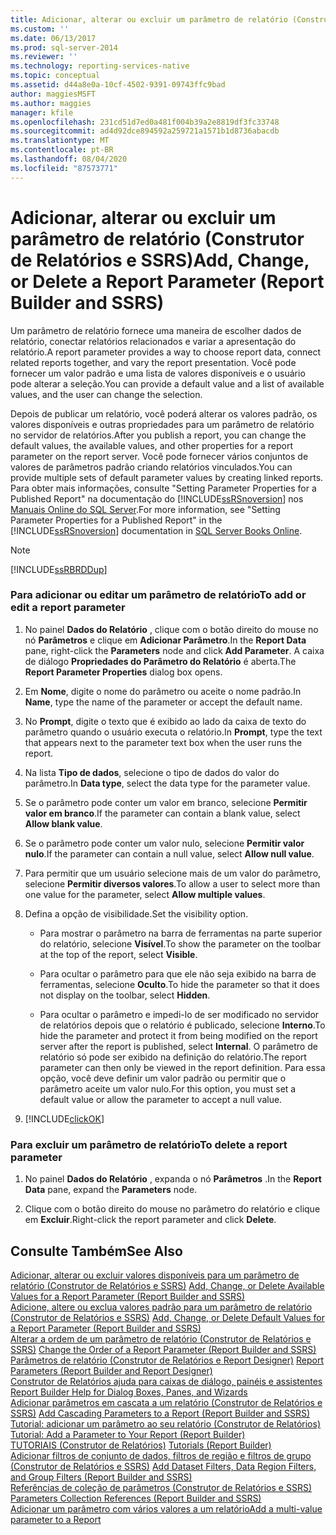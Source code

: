 ```yaml
---
title: Adicionar, alterar ou excluir um parâmetro de relatório (Construtor de Relatórios e SSRS) | Microsoft Docs
ms.custom: ''
ms.date: 06/13/2017
ms.prod: sql-server-2014
ms.reviewer: ''
ms.technology: reporting-services-native
ms.topic: conceptual
ms.assetid: d44a8e0a-10cf-4502-9391-09743ffc9bad
author: maggiesMSFT
ms.author: maggies
manager: kfile
ms.openlocfilehash: 231cd51d7ed0a481f004b39a2e8819df3fc33748
ms.sourcegitcommit: ad4d92dce894592a259721a1571b1d8736abacdb
ms.translationtype: MT
ms.contentlocale: pt-BR
ms.lasthandoff: 08/04/2020
ms.locfileid: "87573771"
---
```

# <a name="add-change-or-delete-a-report-parameter-report-builder-and-ssrs"></a><span data-ttu-id="3ea47-102">Adicionar, alterar ou excluir um parâmetro de relatório (Construtor de Relatórios e SSRS)</span><span class="sxs-lookup"><span data-stu-id="3ea47-102">Add, Change, or Delete a Report Parameter (Report Builder and SSRS)</span></span>
  <span data-ttu-id="3ea47-103">Um parâmetro de relatório fornece uma maneira de escolher dados de relatório, conectar relatórios relacionados e variar a apresentação do relatório.</span><span class="sxs-lookup"><span data-stu-id="3ea47-103">A report parameter provides a way to choose report data, connect related reports together, and vary the report presentation.</span></span> <span data-ttu-id="3ea47-104">Você pode fornecer um valor padrão e uma lista de valores disponíveis e o usuário pode alterar a seleção.</span><span class="sxs-lookup"><span data-stu-id="3ea47-104">You can provide a default value and a list of available values, and the user can change the selection.</span></span>  
  
 <span data-ttu-id="3ea47-105">Depois de publicar um relatório, você poderá alterar os valores padrão, os valores disponíveis e outras propriedades para um parâmetro de relatório no servidor de relatórios.</span><span class="sxs-lookup"><span data-stu-id="3ea47-105">After you publish a report, you can change the default values, the available values, and other properties for a report parameter on the report server.</span></span> <span data-ttu-id="3ea47-106">Você pode fornecer vários conjuntos de valores de parâmetros padrão criando relatórios vinculados.</span><span class="sxs-lookup"><span data-stu-id="3ea47-106">You can provide multiple sets of default parameter values by creating linked reports.</span></span> <span data-ttu-id="3ea47-107">Para obter mais informações, consulte "Setting Parameter Properties for a Published Report" na documentação do [!INCLUDE[ssRSnoversion](../../includes/ssrsnoversion-md.md)] nos [Manuais Online do SQL Server](https://go.microsoft.com/fwlink/?linkid=120955).</span><span class="sxs-lookup"><span data-stu-id="3ea47-107">For more information, see "Setting Parameter Properties for a Published Report" in the [!INCLUDE[ssRSnoversion](../../includes/ssrsnoversion-md.md)] documentation in [SQL Server Books Online](https://go.microsoft.com/fwlink/?linkid=120955).</span></span>  
  
> [!NOTE]  
>  [!INCLUDE[ssRBRDDup](../../includes/ssrbrddup-md.md)]  
  
### <a name="to-add-or-edit-a-report-parameter"></a><span data-ttu-id="3ea47-108">Para adicionar ou editar um parâmetro de relatório</span><span class="sxs-lookup"><span data-stu-id="3ea47-108">To add or edit a report parameter</span></span>  
  
1.  <span data-ttu-id="3ea47-109">No painel **Dados do Relatório** , clique com o botão direito do mouse no nó **Parâmetros** e clique em **Adicionar Parâmetro**.</span><span class="sxs-lookup"><span data-stu-id="3ea47-109">In the **Report Data** pane, right-click the **Parameters** node and click **Add Parameter**.</span></span> <span data-ttu-id="3ea47-110">A caixa de diálogo **Propriedades do Parâmetro do Relatório** é aberta.</span><span class="sxs-lookup"><span data-stu-id="3ea47-110">The **Report Parameter Properties** dialog box opens.</span></span>  
  
2.  <span data-ttu-id="3ea47-111">Em **Nome**, digite o nome do parâmetro ou aceite o nome padrão.</span><span class="sxs-lookup"><span data-stu-id="3ea47-111">In **Name**, type the name of the parameter or accept the default name.</span></span>  
  
3.  <span data-ttu-id="3ea47-112">No **Prompt**, digite o texto que é exibido ao lado da caixa de texto do parâmetro quando o usuário executa o relatório.</span><span class="sxs-lookup"><span data-stu-id="3ea47-112">In **Prompt**, type the text that appears next to the parameter text box when the user runs the report.</span></span>  
  
4.  <span data-ttu-id="3ea47-113">Na lista **Tipo de dados**, selecione o tipo de dados do valor do parâmetro.</span><span class="sxs-lookup"><span data-stu-id="3ea47-113">In **Data type**, select the data type for the parameter value.</span></span>  
  
5.  <span data-ttu-id="3ea47-114">Se o parâmetro pode conter um valor em branco, selecione **Permitir valor em branco**.</span><span class="sxs-lookup"><span data-stu-id="3ea47-114">If the parameter can contain a blank value, select **Allow blank value**.</span></span>  
  
6.  <span data-ttu-id="3ea47-115">Se o parâmetro pode conter um valor nulo, selecione **Permitir valor nulo**.</span><span class="sxs-lookup"><span data-stu-id="3ea47-115">If the parameter can contain a null value, select **Allow null value**.</span></span>  
  
7.  <span data-ttu-id="3ea47-116">Para permitir que um usuário selecione mais de um valor do parâmetro, selecione **Permitir diversos valores**.</span><span class="sxs-lookup"><span data-stu-id="3ea47-116">To allow a user to select more than one value for the parameter, select **Allow multiple values**.</span></span>  
  
8.  <span data-ttu-id="3ea47-117">Defina a opção de visibilidade.</span><span class="sxs-lookup"><span data-stu-id="3ea47-117">Set the visibility option.</span></span>  
  
    -   <span data-ttu-id="3ea47-118">Para mostrar o parâmetro na barra de ferramentas na parte superior do relatório, selecione **Visível**.</span><span class="sxs-lookup"><span data-stu-id="3ea47-118">To show the parameter on the toolbar at the top of the report, select **Visible**.</span></span>  
  
    -   <span data-ttu-id="3ea47-119">Para ocultar o parâmetro para que ele não seja exibido na barra de ferramentas, selecione **Oculto**.</span><span class="sxs-lookup"><span data-stu-id="3ea47-119">To hide the parameter so that it does not display on the toolbar, select **Hidden**.</span></span>  
  
    -   <span data-ttu-id="3ea47-120">Para ocultar o parâmetro e impedi-lo de ser modificado no servidor de relatórios depois que o relatório é publicado, selecione **Interno**.</span><span class="sxs-lookup"><span data-stu-id="3ea47-120">To hide the parameter and protect it from being modified on the report server after the report is published, select **Internal**.</span></span> <span data-ttu-id="3ea47-121">O parâmetro de relatório só pode ser exibido na definição do relatório.</span><span class="sxs-lookup"><span data-stu-id="3ea47-121">The report parameter can then only be viewed in the report definition.</span></span> <span data-ttu-id="3ea47-122">Para essa opção, você deve definir um valor padrão ou permitir que o parâmetro aceite um valor nulo.</span><span class="sxs-lookup"><span data-stu-id="3ea47-122">For this option, you must set a default value or allow the parameter to accept a null value.</span></span>  
  
9. [!INCLUDE[clickOK](../../includes/clickok-md.md)]  
  
### <a name="to-delete-a-report-parameter"></a><span data-ttu-id="3ea47-123">Para excluir um parâmetro de relatório</span><span class="sxs-lookup"><span data-stu-id="3ea47-123">To delete a report parameter</span></span>  
  
1.  <span data-ttu-id="3ea47-124">No painel **Dados do Relatório** , expanda o nó **Parâmetros** .</span><span class="sxs-lookup"><span data-stu-id="3ea47-124">In the **Report Data** pane, expand the **Parameters** node.</span></span>  
  
2.  <span data-ttu-id="3ea47-125">Clique com o botão direito do mouse no parâmetro do relatório e clique em **Excluir**.</span><span class="sxs-lookup"><span data-stu-id="3ea47-125">Right-click the report parameter and click **Delete**.</span></span>  
  
## <a name="see-also"></a><span data-ttu-id="3ea47-126">Consulte Também</span><span class="sxs-lookup"><span data-stu-id="3ea47-126">See Also</span></span>  
 <span data-ttu-id="3ea47-127">[Adicionar, alterar ou excluir valores disponíveis para um parâmetro de relatório &#40;Construtor de Relatórios e SSRS&#41;](add-change-or-delete-available-values-for-a-report-parameter.md) </span><span class="sxs-lookup"><span data-stu-id="3ea47-127">[Add, Change, or Delete Available Values for a Report Parameter &#40;Report Builder and SSRS&#41;](add-change-or-delete-available-values-for-a-report-parameter.md) </span></span>  
 <span data-ttu-id="3ea47-128">[Adicione, altere ou exclua valores padrão para um parâmetro de relatório &#40;Construtor de Relatórios e SSRS&#41;](add-change-or-delete-default-values-for-a-report-parameter.md) </span><span class="sxs-lookup"><span data-stu-id="3ea47-128">[Add, Change, or Delete Default Values for a Report Parameter &#40;Report Builder and SSRS&#41;](add-change-or-delete-default-values-for-a-report-parameter.md) </span></span>  
 <span data-ttu-id="3ea47-129">[Alterar a ordem de um parâmetro de relatório &#40;Construtor de Relatórios e SSRS&#41;](change-the-order-of-a-report-parameter-report-builder-and-ssrs.md) </span><span class="sxs-lookup"><span data-stu-id="3ea47-129">[Change the Order of a Report Parameter &#40;Report Builder and SSRS&#41;](change-the-order-of-a-report-parameter-report-builder-and-ssrs.md) </span></span>  
 <span data-ttu-id="3ea47-130">[Parâmetros de relatório &#40;Construtor de Relatórios e Report Designer&#41;](report-parameters-report-builder-and-report-designer.md) </span><span class="sxs-lookup"><span data-stu-id="3ea47-130">[Report Parameters &#40;Report Builder and Report Designer&#41;](report-parameters-report-builder-and-report-designer.md) </span></span>  
 <span data-ttu-id="3ea47-131">[Construtor de Relatórios ajuda para caixas de diálogo, painéis e assistentes](../report-builder-help-for-dialog-boxes-panes-and-wizards.md) </span><span class="sxs-lookup"><span data-stu-id="3ea47-131">[Report Builder Help for Dialog Boxes, Panes, and Wizards](../report-builder-help-for-dialog-boxes-panes-and-wizards.md) </span></span>  
 <span data-ttu-id="3ea47-132">[Adicionar parâmetros em cascata a um relatório &#40;Construtor de Relatórios e SSRS&#41;](add-cascading-parameters-to-a-report-report-builder-and-ssrs.md) </span><span class="sxs-lookup"><span data-stu-id="3ea47-132">[Add Cascading Parameters to a Report &#40;Report Builder and SSRS&#41;](add-cascading-parameters-to-a-report-report-builder-and-ssrs.md) </span></span>  
 <span data-ttu-id="3ea47-133">[Tutorial: adicionar um parâmetro ao seu relatório &#40;Construtor de Relatórios&#41;](../tutorial-add-a-parameter-to-your-report-report-builder.md) </span><span class="sxs-lookup"><span data-stu-id="3ea47-133">[Tutorial: Add a Parameter to Your Report &#40;Report Builder&#41;](../tutorial-add-a-parameter-to-your-report-report-builder.md) </span></span>  
 <span data-ttu-id="3ea47-134">[TUTORIAIS &#40;Construtor de Relatórios&#41;](../report-builder-tutorials.md) </span><span class="sxs-lookup"><span data-stu-id="3ea47-134">[Tutorials &#40;Report Builder&#41;](../report-builder-tutorials.md) </span></span>  
 <span data-ttu-id="3ea47-135">[Adicionar filtros de conjunto de dados, filtros de região e filtros de grupo &#40;Construtor de Relatórios e SSRS&#41;](add-dataset-filters-data-region-filters-and-group-filters.md) </span><span class="sxs-lookup"><span data-stu-id="3ea47-135">[Add Dataset Filters, Data Region Filters, and Group Filters &#40;Report Builder and SSRS&#41;](add-dataset-filters-data-region-filters-and-group-filters.md) </span></span>  
 <span data-ttu-id="3ea47-136">[Referências de coleção de parâmetros &#40;Construtor de Relatórios e SSRS&#41;](built-in-collections-parameters-collection-references-report-builder.md) </span><span class="sxs-lookup"><span data-stu-id="3ea47-136">[Parameters Collection References &#40;Report Builder and SSRS&#41;](built-in-collections-parameters-collection-references-report-builder.md) </span></span>  
 [<span data-ttu-id="3ea47-137">Adicionar um parâmetro com vários valores a um relatório</span><span class="sxs-lookup"><span data-stu-id="3ea47-137">Add a multi-value parameter to a Report</span></span>](add-a-multi-value-parameter-to-a-report.md)  
  
  
